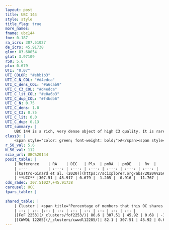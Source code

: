```yaml
---
layout: post
title: UBC 144
style: style
title_flag: true
more_names: 
fname: ubc144
fov: 0.187
ra_icrs: 307.51027
de_icrs: 45.91738
glon: 83.60054
glat: 3.97109
r50: 5.6
plx: 0.679
UTI: "0.07"
UTI_COLOR: "#ebb1b3"
UTI_C_N_COL: "#d4edca"
UTI_C_dens_COL: "#a6cab9"
UTI_C_C3_COL: "#d4edca"
UTI_C_lit_COL: "#e0a6b3"
UTI_C_dup_COL: "#f4bdb6"
UTI_C_N: 0.75
UTI_C_dens: 1.0
UTI_C_C3: 0.75
UTI_C_lit: 0.0
UTI_C_dup: 0.13
UTI_summary: |
    UBC 144 is a rich, very dense object of high C3 quality. It is rarely studied in the literature.<br><br><span style="color: #99180f; font-weight: bold;">Warning: </span>This is likely a duplicate object, which shares a large percentage of members with at least one previously reported entry.
class3: |
    <span style="color: green; font-weight: bold;">A</span><span style="color: #FFC300; font-weight: bold;">B</span>
r_50_val: 5.6
N_50_val: 112
scix_url: UBC%20144
posit_table: |
    | Reference    | RA    | DEC   | Plx  | pmRA  | pmDE   |  Rv  |
    | :---         | :---: | :---: | :---: | :---: | :---: | :---: |
    |[Castro-Ginard et al. (2020)](https://scixplorer.org/abs/2020A%26A...635A..45C) | 307.504 | 45.925 | 0.669 | -1.235 | -0.951 | -- |
    | **UCC** |307.51 | 45.917 | 0.679 | -1.205 | -0.916 | -11.767 | 
cds_radec: 307.51027,+45.91738
carousel: UCC
fpars_table: |
    
shared_table: |
    | Cluster | <span title="Percentage of members that this OC shares with the ones listed">%</span>   | RA   | DEC   | Plx   | pmRA  | pmDE  | Rv | UTI |
    | :-: | :-: |:-: | :-: | :-: | :-: | :-: | :-: | :-: |
    |[FoF 2253](/_clusters/fof2253/)| 86.6 | 307.51 | 45.92 | 0.68 | -1.21 | -0.92 | -18.93 |0.75 |
    |[CWWDL 12285](/_clusters/cwwdl12285/)| 82.1 | 307.51 | 45.92 | 0.68 | -1.21 | -0.92 | -14.97 |0.01 |
---
```


